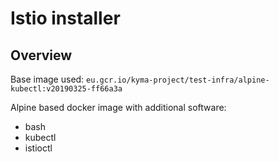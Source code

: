 # Istio installer

## Overview
Base image used: `eu.gcr.io/kyma-project/test-infra/alpine-kubectl:v20190325-ff66a3a`

Alpine based docker image with additional software:
- bash
- kubectl 
- istioctl

